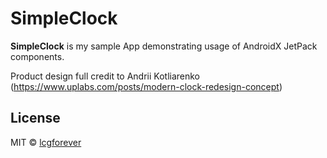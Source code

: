 # SimpleClock

**SimpleClock** is my sample App demonstrating usage of AndroidX JetPack components.

Product design full credit to Andrii Kotliarenko
(https://www.uplabs.com/posts/modern-clock-redesign-concept)

## License
MIT © [lcgforever](https://github.com/lcgforever)